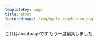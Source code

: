 ```yaml
---
templateKey: page
title: about
featuredimage: /img/apple-touch-icon.png
---
```

これはaboutpageです
もう一度編集しました

